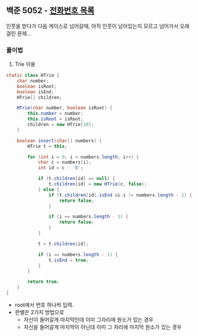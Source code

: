 ## 백준 5052 - [전화번호 목록](https://www.acmicpc.net/problem/5052)

인풋을 받다가 다음 케이스로 넘어갈때, 아직 인풋이 남아있는지 모르고 넘어가서 오래걸린 문제...


### 풀이법

1. Trie 이용
~~~JAVA
static class HTrie {
    char number;
    boolean isRoot;
    boolean isEnd;
    HTrie[] children;

    HTrie(char number, boolean isRoot) {
        this.number = number;
        this.isRoot = isRoot;
        children = new HTrie[10];
    }

    boolean insert(char[] numbers) {
        HTrie t = this;

        for (int i = 0; i < numbers.length; i++) {
            char c = numbers[i];
            int id = c - '0';

            if (t.children[id] == null) {
                t.children[id] = new HTrie(c, false);
            } else {
                if (t.children[id].isEnd && i != numbers.length - 1) {
                    return false;
                }

                if (i == numbers.length - 1) {
                    return false;
                }
            }

            t = t.children[id];

            if (i == numbers.length - 1) {
                t.isEnd = true;
            }
        }

        return true;
    }
}
~~~

- root에서 번호 하나씩 입력.
- 판별은 2가지 방법으로
    - 자신이 들어갈게 마지막인데 이미 그자리에 원소가 있는 경우
    - 자신을 들어갈게 마지막이 아닌데 이미 그 자리에 마지막 원소가 있는 경우
